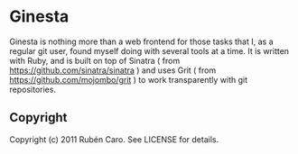 
Ginesta
=======

Ginesta is nothing more than a web frontend for those tasks that I, as a regular
git user, found myself doing with several tools at a time. It is written with
Ruby, and is built on top of Sinatra ( from https://github.com/sinatra/sinatra )
and uses Grit ( from https://github.com/mojombo/grit ) to work transparently
with git repositories.


Copyright
---------

Copyright (c) 2011 Rubén Caro. See LICENSE for details.
